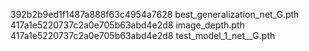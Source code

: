 392b2b9ed1f1487a888f63c4954a7628  best_generalization_net_G.pth
417a1e5220737c2a0e705b63abd4e2d8  image_depth.pth
417a1e5220737c2a0e705b63abd4e2d8  test_model_1_net__G.pth
